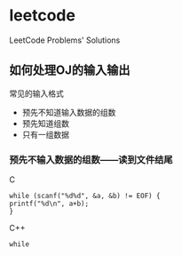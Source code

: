 # leetcode
LeetCode Problems' Solutions
## 如何处理OJ的输入输出
常见的输入格式
- 预先不知道输入数据的组数
- 预先知道组数
- 只有一组数据

### 预先不输入数据的组数——读到文件结尾
C
```
while (scanf("%d%d", &a, &b) != EOF) {
printf("%d\n", a+b);
}
```
C++
```
while
